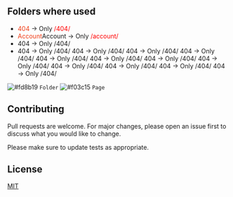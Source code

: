 <style>
.red {
 color:red; 
 }
</style>
## Folders where used
- <span style="color:#f03c15;">404</span> → Only <span class="red">/404/</span>
- <span style="color:#f03c15;">Account</span>Account → Only <span style="color:red;">/account/</span>
- 404 → Only /404/
- 404 → Only /404/
404 → Only /404/
404 → Only /404/
404 → Only /404/
404 → Only /404/
404 → Only /404/
404 → Only /404/
404 → Only /404/
404 → Only /404/
404 → Only /404/
404 → Only /404/
404 → Only /404/

![#fd8b19](https://via.placeholder.com/15/fd8b19/000000?text=+) `Folder`
![#f03c15](https://via.placeholder.com/15/f03c15/000000?text=+) `Page`


## Contributing
Pull requests are welcome. For major changes, please open an issue first to discuss what you would like to change.

Please make sure to update tests as appropriate.

## License
[MIT](https://choosealicense.com/licenses/mit/)
